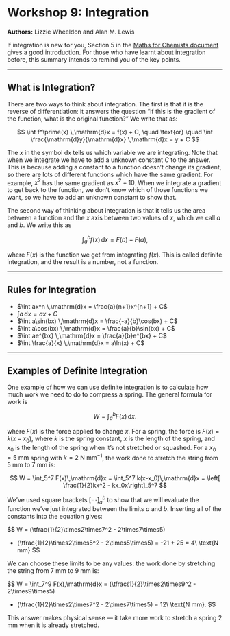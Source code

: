 # Workshop 9: Integration
**Authors:** Lizzie Wheeldon and Alan M. Lewis

If integration is new for you, Section 5 in the [Maths for Chemists document](https://edu.rsc.org/download?ac=15395) gives a good introduction. For those who have learnt about integration before, this summary intends to remind you of the key points.

---

## What is Integration?

There are two ways to think about integration. The first is that it is the reverse of differentiation: it answers the question “if this is the gradient of the function, what is the original function?” We write that as:

$$
\int f^\prime(x) \,\mathrm{d}x = f(x) + C, \quad \text{or} \quad \int \frac{\mathrm{d}y}{\mathrm{d}x} \,\mathrm{d}x = y + C
$$

The $x$ in the symbol $\mathrm{d}x$ tells us which variable we are integrating. Note that when we integrate we have to add a unknown constant $C$ to the answer. This is because adding a constant to a function doesn’t change its gradient, so there are lots of different functions which have the same gradient. For example, $x^2$ has the same gradient as $x^2 + 10$. When we integrate a gradient to get back to the function, we don’t know which of those functions we want, so we have to add an unknown constant to show that.

The second way of thinking about integration is that it tells us the area between a function and the $x$ axis between two values of $x$, which we call $a$ and $b$. We write this as

$$
\int_a^b f(x) \,\mathrm{d}x = F(b) - F(a),
$$

where $F(x)$ is the function we get from integrating $f(x)$. This is called definite integration, and the result is a number, not a function.

---

## Rules for Integration

- $\int ax^n \,\mathrm{d}x = \frac{a}{n+1}x^{n+1} + C$
- $\int a \,\mathrm{d}x = ax + C$
- $\int a\sin(bx) \,\mathrm{d}x = \frac{-a}{b}\cos(bx) + C$
- $\int a\cos(bx) \,\mathrm{d}x = \frac{a}{b}\sin(bx) + C$
- $\int ae^{bx} \,\mathrm{d}x = \frac{a}{b}e^{bx} + C$
- $\int \frac{a}{x} \,\mathrm{d}x = a\ln(x) + C$

---

## Examples of Definite Integration

One example of how we can use definite integration is to calculate how much work we need to do to compress a spring. The general formula for work is

$$
W = \int_a^b F(x)\,\mathrm{d}x.
$$

where $F(x)$ is the force applied to change $x$. For a spring, the force is $F(x) = k(x-x_0)$, where $k$ is the spring constant, $x$ is the length of the spring, and $x_0$ is the length of the spring when it’s not stretched or squashed. For a $x_0 = 5\ \text{mm}$ spring with $k = 2\ \text{N mm}^{-1}$, the work done to stretch the string from 5 mm to 7 mm is:

$$
W = \int_5^7 F(x)\,\mathrm{d}x 
= \int_5^7 k(x-x_0)\,\mathrm{d}x 
= \left[ \frac{1}{2}kx^2 - kx_0x\right]_5^7
$$

We’ve used square brackets $[\cdots]_a^b$ to show that we will evaluate the function we’ve just integrated between the limits $a$ and $b$. Inserting all of the constants into the equation gives:

$$
W = (\tfrac{1}{2}\times2\times7^2 - 2\times7\times5) 
- (\tfrac{1}{2}\times2\times5^2 - 2\times5\times5) 
= -21 + 25 = 4\ \text{N mm}
$$

We can choose these limits to be any values: the work done by stretching the string from 7 mm to 9 mm is:

$$
W = \int_7^9 F(x)\,\mathrm{d}x 
= (\tfrac{1}{2}\times2\times9^2 - 2\times9\times5) 
- (\tfrac{1}{2}\times2\times7^2 - 2\times7\times5) 
= 12\ \text{N mm}.
$$

This answer makes physical sense — it take more work to stretch a spring 2 mm when it is already stretched.

